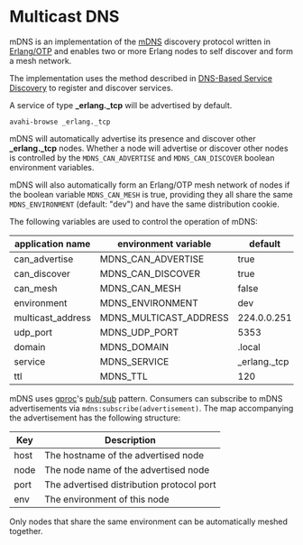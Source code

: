 # Multicast DNS

mDNS is an implementation of the
[mDNS](http://files.multicastdns.org/draft-cheshire-dnsext-multicastdns.txt)
discovery protocol written in [Erlang/OTP](http://www.erlang.org/) and
enables two or more Erlang nodes to self discover and form a mesh
network.

The implementation uses the method described in
[DNS-Based Service Discovery](http://www.ietf.org/rfc/rfc6763.txt) to
register and discover services.

A service of type **_erlang._tcp** will be advertised by default.

```shell
avahi-browse _erlang._tcp
```

mDNS will automatically advertise its presence and discover other
**_erlang._tcp** nodes. Whether a node will advertise or discover
other nodes is controlled by the `MDNS_CAN_ADVERTISE` and
`MDNS_CAN_DISCOVER` boolean environment variables.

mDNS will also automatically form an Erlang/OTP mesh network of nodes
if the boolean variable `MDNS_CAN_MESH` is true, providing they all
share the same `MDNS_ENVIRONMENT` (default: "dev") and have the same
distribution cookie.

The following variables are used to control the operation of mDNS:

|application name  |environment variable   |default       |
|------------------|-----------------------|--------------|
|can\_advertise    |MDNS\_CAN\_ADVERTISE   |true          |
|can\_discover     |MDNS\_CAN\_DISCOVER    |true          |
|can\_mesh         |MDNS\_CAN\_MESH        |false         |
|environment       |MDNS\_ENVIRONMENT      |dev           |
|multicast\_address|MDNS\_MULTICAST_ADDRESS|224.0.0.251   |
|udp\_port         |MDNS\_UDP\_PORT        |5353          |
|domain            |MDNS\_DOMAIN           |.local        |
|service           |MDNS\_SERVICE          |\_erlang.\_tcp|
|ttl               |MDNS\_TTL              |120           |


mDNS uses [gproc](https://github.com/uwiger/gproc)'s
[pub/sub](https://github.com/uwiger/gproc#use-case-pubsub-patterns)
pattern. Consumers can subscribe to mDNS advertisements via
`mdns:subscribe(advertisement)`. The map accompanying the
advertisement has the following structure:

|Key     |Description                              |
|--------|-----------------------------------------|
|host    |The hostname of the advertised node      |
|node    |The node name of the advertised node     |
|port    |The advertised distribution protocol port|
|env     |The environment of this node             |

Only nodes that share the same environment can be automatically meshed
together.
